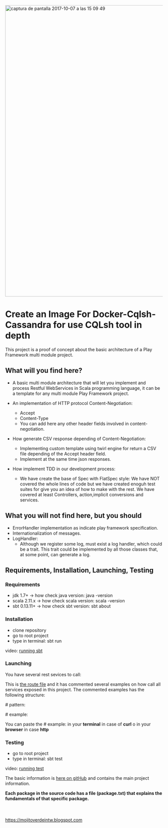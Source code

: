 <img width="928" alt="captura de pantalla 2017-10-07 a las 15 09 49" src="https://user-images.githubusercontent.com/8100363/31313078-665da9a6-abcf-11e7-9266-932880ea6ed2.png">

# Create an Image For Docker-Cqlsh-Cassandra for use CQLsh tool in depth #

This project is a proof of concept about the basic architecture of a Play Framework multi module project.

## What will you find here? ##

* A basic multi module architecture that will let you implement and process Restful WebServices in Scala programming language, it can be a template for any multi module Play Framework project.

* An implementation of HTTP protocol Content-Negotiation:
    * Accept
    * Content-Type
    * You can add here any other header fields involved in content-negotiation.
    
* How generate CSV response depending of Content-Negotiation:
    * Implementing custom template using twirl engine for return a CSV file depending of the Accept header field.
    * Implement at the same time json responses.
    
* How implement TDD in our development process:
    * We have create the base of Spec with FlatSpec style: We have NOT covered the whole lines of code but we have created enoguh test suites for give you an idea of how to make with the rest. We have covered at least Controllers, action,implicit conversions and services. 
    
## What you will not find here, but you should ##

* ErrorHandler implementation as indicate play framework specification. 
* Internationalization of messages.
* LogHandler: 
    * Although we register some log, must exist a log handler, which could be a trait. This trait could be implemented by all those classes that, at some point, can generate a log.
   
## Requirements, Installation, Launching, Testing ##

### Requirements ###

* jdk 1.7+ -> how check java version: java -version
* scala 2.11.x -> how check scala version: scala -version
* sbt 0.13.11+ -> how check sbt version: sbt about

### Installation ###

* clone repository
* go to root project
* type in terminal: sbt run

video: [running sbt](https://youtu.be/AWP7ODqjYmI)

### Launching ###

You have several rest sevices to call:

This is [the route file](https://github.com/ldipotetjob/restfulinplay/blob/master/modules/apirest/conf/apirest.routes) and it has commented several examples on how call all services exposed in this project.
The commented examples has the following structure:

\# pattern: 

\# example: 

You can paste the \# example: in your **terminal** in case of **curl** o in your **browser** in case **http**


### Testing ###

* go to root project
* type in terminal: sbt test

video: [running test](https://youtu.be/s-jO1PFaUR4)

The basic information is [here on gitHub](https://github.com/ldipotetjob/restfulinplay/blob/master/package.txt) and contains the main project information.


**Each package in the source code has a file (package.txt) that explains the fundamentals of that specific package.**  
<br>
<br>
<br>
https://mojitoverdeintw.blogspot.com 

